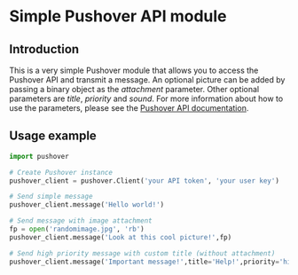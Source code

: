 # Simple Pushover API module

## Introduction
This is a very simple Pushover module that allows you to access the Pushover API
and transmit a message. An optional picture can be added by passing a binary 
object as the *attachment* parameter. Other optional parameters are 
*title*, *priority* and *sound*. For more information about how to use the parameters, 
please see the [Pushover API documentation](https://pushover.net/api).

## Usage example
```python
import pushover

# Create Pushover instance
pushover_client = pushover.Client('your API token', 'your user key')

# Send simple message
pushover_client.message('Hello world!')

# Send message with image attachment
fp = open('randomimage.jpg', 'rb')
pushover_client.message('Look at this cool picture!',fp)

# Send high priority message with custom title (without attachment)
pushover_client.message('Important message!',title='Help!',priority='high')
```
